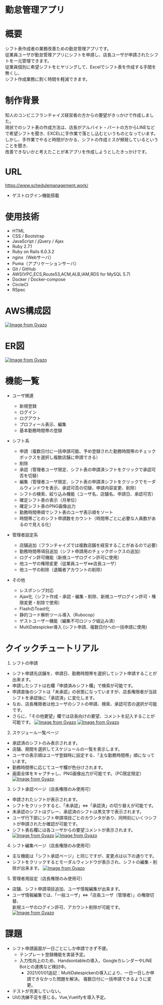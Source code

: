 # 勤怠管理アプリ

# 概要
シフト表作成者の業務改善ための勤怠管理アプリです。<br />
従業員ユーザが勤怠管理アプリにシフトを申請し、店長ユーザが申請されたシフトを一元管理できます。<br />
従業員個別に希望シフトをヒヤリングして、Excelでシフト表を作成する手間を無くし、<br />
シフト作成業務に割く時間を軽減できます。

# 制作背景
知人のコンビニフランチャイズ経営者の方からの要望がきっかけで作成しました。<br />
現状でのシフト表の作成方法は、店長がアルバイト・パートの方からLINEなどで希望シフトを聞き、EXCELに手作業で落とし込むというものとなっています。<br />
しかし、手作業でやると時間がかかる、シフトの作成ミスが頻発しているということを聞き、<br />
改善できないかと考えたことが本アプリを作成しようとしたきっかけです。

# URL
https://www.schedulemanagement.work/
- ゲストログイン機能搭載

# 使用技術
* HTML
* CSS / Bootstrap
* JavaScript / jQuery / Ajax
* Ruby 2.7.1
* Ruby on Rails 6.0.3.2
* nginx（Webサーバ）
* Puma（アプリケーションサーバ）
* Git / GitHub
* AWS(VPC,ECS,Route53,ACM,ALB,IAM,RDS for MySQL 5.7)
* Docker / Docker-compose
* CircleCI
* RSpec

# AWS構成図
[![Image from Gyazo](https://i.gyazo.com/ae56e78f19b82afd617e5c639142f50d.png)](https://gyazo.com/ae56e78f19b82afd617e5c639142f50d)
# ER図
[![Image from Gyazo](https://i.gyazo.com/ac23ad9d068253d6db2478857c78df49.png)](https://gyazo.com/ac23ad9d068253d6db2478857c78df49)

# 機能一覧
- ユーザ関連
  - 新規登録
  - ログイン
  - ログアウト
  - プロフィール表示、編集
  - 基本勤務時間帯の登録

- シフト系
  - 申請（複数日付に一括申請可能、予め登録された勤務時間帯のチェックボックスを選択し複数店舗に申請できる）
  - 削除
  - 承認（管理者ユーザ限定、シフト表の申請済シフトをクリックで承認可否を切替）
  - 編集（管理者ユーザ限定、シフト表の申請済シフトをクリックでモーダルウィンドウを表示、承認可否の切替、申請内容変更、削除）
  - シフトの検索、絞り込み機能（ユーザ名、店舗名、申請日、承認可否）
  - 確定シフト表の表示（月単位）
  - 確定シフト表のPNG画像出力
  - 勤務時間帯順でシフト表のユーザ表示順をソート
  - 時間帯ごとのシフト申請数をカウント（時間帯ごとに必要な人員数があるので見える化）

- 管理者設定系
  - 店舗追加（フランチャイズでは複数店舗を経営することがあるので必要）
  - 勤務時間帯項目追加（シフト申請用のチェックボックスの追加）
  - ログイン許可機能（新規ユーザログイン許可に使用）
  - 他ユーザの権限変更（従業員ユーザ⇔店長ユーザ）
  - 他ユーザの削除（退職者アカウントの削除）

- その他
  - レスポンシブ対応
  - Ajax化（シフト作成・承認・編集・削除、新規ユーザログイン許可・権限変更・削除で使用）
  - FlashのToast化
  - 静的コード解析ツール導入（Rubocop）
  - ゲストユーザー機能（編集不可ロジック組込み済）
  - MultiDatespicker導入 (シフト申請、複数日付への一括申請に使用)

# クイックチュートリアル
1. シフトの申請
  - シフト申請先店舗を、申請日、勤務時間帯を選択してシフト申請することが出来ます。
  - 申請したシフトは右欄「申請済みシフト欄」で検索が可能です。
  - 申請直後のシフトは「未承認」の状態になっていますが、店長権限者が当該シフトを承認後に「承認済」に変化します。
  - なお、店長権限者は他ユーザのシフトの申請、検索、承認可否の選択が可能です。
  - さらに、「その他要望」欄では店長向けの要望、コメントを記入することが可能です。
[![Image from Gyazo](https://i.gyazo.com/d69df741220bcee5b4b9cf333642852f.png)](https://gyazo.com/d69df741220bcee5b4b9cf333642852f)
[![Image from Gyazo](https://i.gyazo.com/2c62156534acb532c2cdd9e9b8721ba9.png)](https://gyazo.com/2c62156534acb532c2cdd9e9b8721ba9)

2. スケジュール一覧ページ
  - 承認済のシフトのみ表示されます。
  - 店舗、期間を選択してスケジュールの一覧を表示します。
  - ユーザの表示順はユーザ登録時に設定する、「主な勤務時間帯」順になっています。
  - 勤務時間帯に応じてユーザ欄が色分けされます。
  - 画面全体をキャプチャし、PNG画像出力が可能です。（PC限定限定）
[![Image from Gyazo](https://i.gyazo.com/24b8a263c0c6fa56bb91976143c7e758.png)](https://gyazo.com/24b8a263c0c6fa56bb91976143c7e758)

3. シフト承認ページ（店長権限のみ使用可）
  - 申請されたシフトが表示されます。
  - シフトをクリックすると、「未承認」⇔「承認済」の切り替えが可能です。
  - 未承認のシフトはグレー、承認済のシフトは黒文字で表示されます。
  - ユーザ行下部にシフト申請項目ごとのカウンタがあり、同時刻にいくつシフトが申請されたか確認が可能です。
  - シフト表右欄には各ユーザからの要望コメントが表示されます。
[![Image from Gyazo](https://i.gyazo.com/cd6207eb423285777201456cf10ca769.png)](https://gyazo.com/cd6207eb423285777201456cf10ca769)
[![Image from Gyazo](https://i.gyazo.com/e50e9b3ea51dea74abbb1a2e5e34ea3c.png)](https://gyazo.com/e50e9b3ea51dea74abbb1a2e5e34ea3c)

4. シフト編集ページ（店長権限のみ使用可）
  - 主な機能は「シフト承認ページ」と同じですが、変更点は以下の通りです。
  - シフトをクリックするとモーダルウィンドウが表示され、シフトの編集・削除が出来ます。
[![Image from Gyazo](https://i.gyazo.com/4203a4b0c58acf0ecc4cb4ee67b2e08e.png)](https://gyazo.com/4203a4b0c58acf0ecc4cb4ee67b2e08e)

5. 管理者用設定（店長権限のみ使用可）
  - 店舗、シフト申請項目追加、ユーザ情報編集が出来ます。
  - ユーザ情報編集では、「一般ユーザ」⇔「店長ユーザ（管理者）」の権限切替、<br>
    新規ユーザのログイン許可、アカウント削除が可能です。
[![Image from Gyazo](https://i.gyazo.com/2ebf82fffbdc6fa009b98ab09c12ba38.png)](https://gyazo.com/2ebf82fffbdc6fa009b98ab09c12ba38)

# 課題
- シフト申請画面が一日ごとにしか申請できず不便。
  - テンプレート登録機能を実装予定。
  - 入力性向上のため、Handsontableの導入、GoogleカレンダーやLINE Botとの連携など検討中。
    - 2021/01/01追記：MultiDatespickerの導入により、一日一日しか申請できなかった問題を解決。  複数日付に一括申請できるように変更。
- テストが充実していない。
- UIの洗練不足を感じる。Vue,Vuetifyを導入予定。

